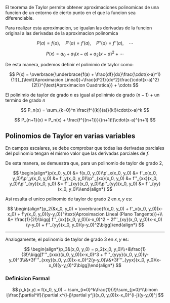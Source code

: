 El teorema de Taylor permite obtener aproximaciones polinomicas de una funcion de un entorno de cierto punto en el que la funcion sea diferenciable.

Para realizar esta aproximacion, se igualan las derivadas de la funcion original a las derivadas de la aproximacion polinomica

$$
P(a) = f(a),\quad P'(a) = f'(a) ,\quad P''(a) = f''(a),\quad \cdots
$$

$$
P(x) = a_0 + a_1(x-a) + a_2(x-a)^2 + \cdots
$$

De esta manera, podemos definir el polinimio de taylor como:

$$
P(x) = \overbrace{\underbrace{f(a) + \frac{df}{dx}\frac{\cdot(x-a)^1}{1!}}_{\text{Aproximacion Lineal}}+\frac{d^2f}{dx^2}\frac{\cdot(x-a)^2}{2!}}^{\text{Aproximacion Cuadratica}} + \cdots
$$

El polinimio de taylor de grado $n$ es igual al polinimio de grado $(n-1)$ $+$ un termino de grado $n$

$$
P_n(x) = \sum_{k=0}^n \frac{f^{(k)}(a)}{k!}\cdot(x-a)^k
$$

$$
P_{n+1}(x) = P_n(x) + \frac{f^{(n+1)}}{(n+1)!}\cdot(x-a)^{n+1}
$$

## Polinomios de Taylor en varias variables

En campos escalares, se debe comprobar que todas las derivadas parciales del polinomio tengan el mismo valor que las derivadas parciales de $f$.

De esta manera, se demuestra que, para un polinomio de taylor de grado 2,

$$
\begin{align*}p(x_0, y_0) &= f(x_0, y_0)\\p'_x(x_0, y_0) &= f'_x(x_0, y_0)\\p'_y(x_0, y_0) &= f'_y(x_0, y_0)\\p''_{xx}(x_0, y_0) &= f''_{xx}(x_0, y_0)\\p''_{xy}(x_0, y_0) &= f''_{xy}(x_0, y_0)\\p''_{yy}(x_0, y_0) &= f''_{yy}(x_0, y_0)\\\end{align*}
$$

Asi resulta el unico polinomio de taylor de grado 2 en $x,y$ es:

$$
\begin{align*}p_2(&x_0, y_0) = \overbrace{f(x_0, y_0) + f'_x(x_0, y_0)(x-x_0) + f'y(x_0, y_0)(y-y_0)}^\text{Aproximacion Lineal (Plano Tangente)}+\\ &+ \frac{1}{2!}\bigg[ f''_{xx}(x_0, y_0)(x-x_0)^2 + 2f''_{xy}(x_0, y_0)(x-x_0)(y-y_0) + f''_{yy}(x_0, y_0)(y-y_0)^2\bigg]\end{align*}
$$

---

Analogamente, el polinomio de taylor de grado 3 en $x,y$ es:

$$
\begin{align*}p_3&(x_0, y_0) = p_2(x_0, y_0)\\+&\frac{1}{3!}\bigg[f'''_{xxx}(x_0, y_0)(x-x_0)^3 + f'''_{yyy}(x_0, y_0)(y-y_0)^3\\&+3f'''_{xxy}(x_0, y_0)(x-x_0)^2(y-y_0)\\&+3f'''_{yyx}(x_0, y_0)(x-x_0)(y-y_0)^2\bigg]\end{align*}
$$

### Definicion Formal

$$
p_k(x,y) = f(x_0, y_0) + \sum_{i=0}^k\frac{1}{i!}\sum_{j=0}^i\binom ij\frac{\partial^if}{\partial x^{i-j}\partial y^j}(x_0, y_0)(x-x_0)^{i-j}(y-y_0)^j
$$
